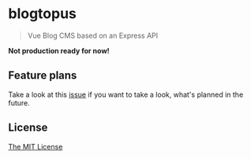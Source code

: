 # blogtopus
> Vue Blog CMS based on an Express API

**Not production ready for now!**

## Feature plans
Take a look at this [issue](../../issues/1) if you want to take a look, what's planned in the future.

## License
[The MIT License](LICENSE)
